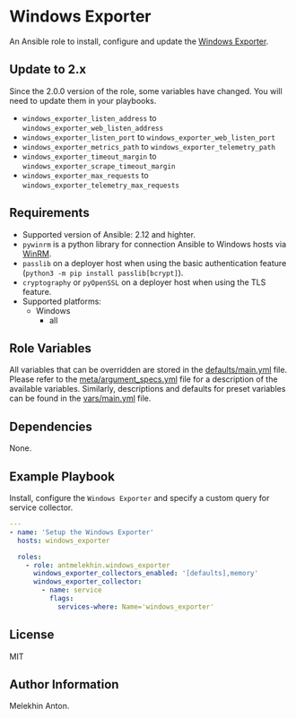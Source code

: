 Windows Exporter
================

An Ansible role to install, configure and update the [Windows Exporter](https://github.com/prometheus-community/windows_exporter).

Update to 2.x
-------------

Since the 2.0.0 version of the role, some variables have changed. You will need to update them in your playbooks.

- `windows_exporter_listen_address` to `windows_exporter_web_listen_address`
- `windows_exporter_listen_port` to `windows_exporter_web_listen_port`
- `windows_exporter_metrics_path` to `windows_exporter_telemetry_path`
- `windows_exporter_timeout_margin` to `windows_exporter_scrape_timeout_margin`
- `windows_exporter_max_requests` to `windows_exporter_telemetry_max_requests`

Requirements
------------

- Supported version of Ansible: 2.12 and highter.
- `pywinrm` is a python library for connection Ansible to Windows hosts via [WinRM](https://docs.ansible.com/ansible/latest/user_guide/windows_winrm.html).
- `passlib` on a deployer host when using the basic authentication feature (`python3 -m pip install passlib[bcrypt]`).
- `cryptography` or `pyOpenSSL` on a deployer host when using the TLS feature.
- Supported platforms:
  - Windows
    - all

Role Variables
--------------

All variables that can be overridden are stored in the [defaults/main.yml](defaults/main.yml) file.
Please refer to the [meta/argument_specs.yml](meta/argument_specs.yml) file for a description of the available variables.
Similarly, descriptions and defaults for preset variables can be found in the [vars/main.yml](vars/main.yml) file.

Dependencies
------------

None.

Example Playbook
----------------

Install, configure the `Windows Exporter` and specify a custom query for service collector.

```yaml
---
- name: 'Setup the Windows Exporter'
  hosts: windows_exporter

  roles:
    - role: antmelekhin.windows_exporter
      windows_exporter_collectors_enabled: '[defaults],memory'
      windows_exporter_collector:
        - name: service
          flags:
            services-where: Name='windows_exporter'
```

License
-------

MIT

Author Information
------------------

Melekhin Anton.

